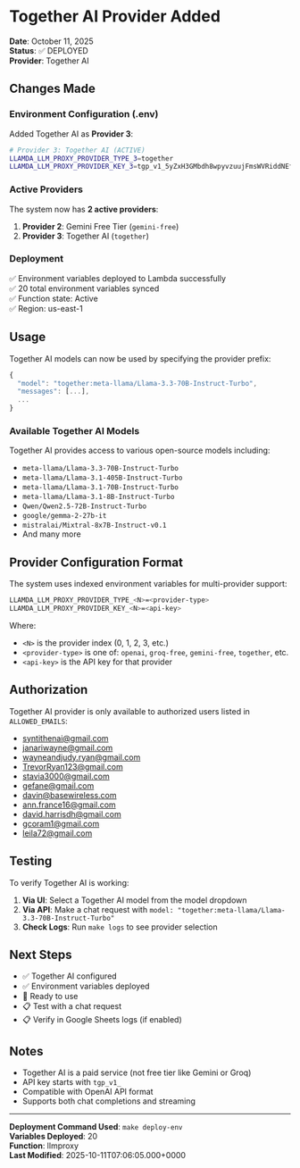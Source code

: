 # Together AI Provider Added

**Date**: October 11, 2025  
**Status**: ✅ DEPLOYED  
**Provider**: Together AI  

## Changes Made

### Environment Configuration (.env)

Added Together AI as **Provider 3**:

```bash
# Provider 3: Together AI (ACTIVE)
LLAMDA_LLM_PROXY_PROVIDER_TYPE_3=together
LLAMDA_LLM_PROXY_PROVIDER_KEY_3=tgp_v1_5yZxH3GMbdh8wpyvzuujFmsWVRiddNEfGZPROSgwCOw
```

### Active Providers

The system now has **2 active providers**:

1. **Provider 2**: Gemini Free Tier (`gemini-free`)
2. **Provider 3**: Together AI (`together`)

### Deployment

✅ Environment variables deployed to Lambda successfully  
✅ 20 total environment variables synced  
✅ Function state: Active  
✅ Region: us-east-1  

## Usage

Together AI models can now be used by specifying the provider prefix:

```javascript
{
  "model": "together:meta-llama/Llama-3.3-70B-Instruct-Turbo",
  "messages": [...],
  ...
}
```

### Available Together AI Models

Together AI provides access to various open-source models including:
- `meta-llama/Llama-3.3-70B-Instruct-Turbo`
- `meta-llama/Llama-3.1-405B-Instruct-Turbo`
- `meta-llama/Llama-3.1-70B-Instruct-Turbo`
- `meta-llama/Llama-3.1-8B-Instruct-Turbo`
- `Qwen/Qwen2.5-72B-Instruct-Turbo`
- `google/gemma-2-27b-it`
- `mistralai/Mixtral-8x7B-Instruct-v0.1`
- And many more

## Provider Configuration Format

The system uses indexed environment variables for multi-provider support:

```bash
LLAMDA_LLM_PROXY_PROVIDER_TYPE_<N>=<provider-type>
LLAMDA_LLM_PROXY_PROVIDER_KEY_<N>=<api-key>
```

Where:
- `<N>` is the provider index (0, 1, 2, 3, etc.)
- `<provider-type>` is one of: `openai`, `groq-free`, `gemini-free`, `together`, etc.
- `<api-key>` is the API key for that provider

## Authorization

Together AI provider is only available to authorized users listed in `ALLOWED_EMAILS`:
- syntithenai@gmail.com
- janariwayne@gmail.com
- wayneandjudy.ryan@gmail.com
- TrevorRyan123@gmail.com
- stavia3000@gmail.com
- gefane@gmail.com
- davin@basewireless.com
- ann.france16@gmail.com
- david.harrisdh@gmail.com
- gcoram1@gmail.com
- leila72@gmail.com

## Testing

To verify Together AI is working:

1. **Via UI**: Select a Together AI model from the model dropdown
2. **Via API**: Make a chat request with `model: "together:meta-llama/Llama-3.3-70B-Instruct-Turbo"`
3. **Check Logs**: Run `make logs` to see provider selection

## Next Steps

- ✅ Together AI configured
- ✅ Environment variables deployed
- 🔄 Ready to use
- 📋 Test with a chat request
- 📋 Verify in Google Sheets logs (if enabled)

## Notes

- Together AI is a paid service (not free tier like Gemini or Groq)
- API key starts with `tgp_v1_`
- Compatible with OpenAI API format
- Supports both chat completions and streaming

---

**Deployment Command Used**: `make deploy-env`  
**Variables Deployed**: 20  
**Function**: llmproxy  
**Last Modified**: 2025-10-11T07:06:05.000+0000
